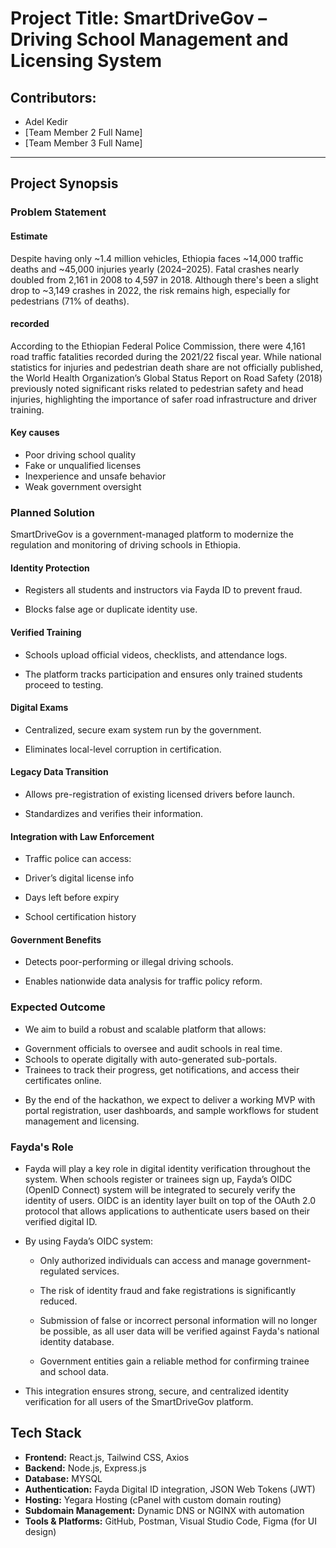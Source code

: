 # Project Title: SmartDriveGov – Driving School Management and Licensing System

## Contributors:
- Adel Kedir  
- [Team Member 2 Full Name]  
- [Team Member 3 Full Name]  

---

## Project Synopsis

### Problem Statement

#### Estimate 
Despite having only ~1.4 million vehicles, Ethiopia faces ~14,000 traffic deaths and ~45,000 injuries yearly (2024–2025). Fatal crashes nearly doubled from 2,161 in 2008 to 4,597 in 2018. Although there's been a slight drop to ~3,149 crashes in 2022, the risk remains high, especially for pedestrians (71% of deaths).
#### recorded
According to the Ethiopian Federal Police Commission, there were 4,161 road traffic fatalities recorded during the 2021/22 fiscal year. While national statistics for injuries and pedestrian death share are not officially published, the World Health Organization’s Global Status Report on Road Safety (2018) previously noted significant risks related to pedestrian safety and head injuries, highlighting the importance of safer road infrastructure and driver training.

#### Key causes

* Poor driving school quality
* Fake or unqualified licenses
* Inexperience and unsafe behavior
* Weak government oversight

### Planned Solution

SmartDriveGov is a government-managed platform to modernize the regulation and monitoring of driving schools in Ethiopia.

#### Identity Protection
* Registers all students and instructors via Fayda
  ID to prevent fraud.

* Blocks false age or duplicate identity use.

#### Verified Training
* Schools upload official videos, checklists, and attendance logs.

* The platform tracks participation and ensures only trained students proceed to testing.

#### Digital Exams
* Centralized, secure exam system run by the government.

* Eliminates local-level corruption in certification.

#### Legacy Data Transition
* Allows pre-registration of existing licensed drivers before launch.

* Standardizes and verifies their information.

#### Integration with Law Enforcement
* Traffic police can access:

* Driver’s digital license info

* Days left before expiry

* School certification history

#### Government Benefits
* Detects poor-performing or illegal driving schools.

* Enables nationwide data analysis for traffic policy reform.

### Expected Outcome

* We aim to build a robust and scalable platform that allows:
- Government officials to oversee and audit schools in real time.
- Schools to operate digitally with auto-generated sub-portals.
- Trainees to track their progress, get notifications, and access their certificates online.

* By the end of the hackathon, we expect to deliver a working MVP with portal registration, user dashboards, and sample workflows for student management and licensing.

### Fayda's Role 
* Fayda will play a key role in digital identity verification throughout the system. When schools register or trainees sign up, Fayda’s OIDC (OpenID Connect) system will be integrated to securely verify the identity of users. OIDC is an identity layer built on top of the OAuth 2.0 protocol that allows applications to authenticate users based on their verified digital ID.

* By using Fayda’s OIDC system:

  - Only authorized individuals can access and manage government-regulated services.

  - The risk of identity fraud and fake registrations is significantly reduced.

  - Submission of false or incorrect personal information will no longer be possible, as all user data will be verified against Fayda's national identity database.

  - Government entities gain a reliable method for confirming trainee and school data.

*  This integration ensures strong, secure, and centralized identity verification for all users of the SmartDriveGov platform.



## Tech Stack

- **Frontend:** React.js, Tailwind CSS, Axios  
- **Backend:** Node.js, Express.js  
- **Database:** MYSQL 
- **Authentication:** Fayda Digital ID integration, JSON Web Tokens (JWT)  
- **Hosting:** Yegara Hosting (cPanel with custom domain routing)  
- **Subdomain Management:** Dynamic DNS or NGINX with automation  
- **Tools & Platforms:** GitHub, Postman, Visual Studio Code, Figma (for UI design)
